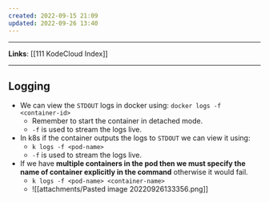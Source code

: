 ```yaml
---
created: 2022-09-15 21:09
updated: 2022-09-26 13:40
---
```

---
**Links**: [[111 KodeCloud Index]]

---
## Logging
- We can view the `STDOUT` logs in docker using: `docker logs -f <container-id>`
	- Remember to start the container in detached mode.
	- `-f` is used to stream the logs live.
- In k8s if the container outputs the logs to `STDOUT` we can view it using: 
	- `k logs -f <pod-name>`
	- `-f` is used to stream the logs live.
- If we have **multiple containers in the pod then we must specify the name of container explicitly in the command** otherwise it would fail.
	- `k logs -f <pod-name> <container-name>`
	- ![[attachments/Pasted image 20220926133356.png]]